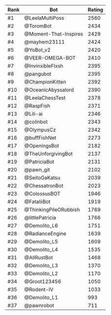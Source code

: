 Rank|Bot|Rating
---|---|---
#1|@LeelaMultiPoss|2560
#2|@ToromBot|2434
#3|@Moment-That-Inspires|2429
#4|@mayhem23111|2424
#5|@YoBot_v2|2420
#6|@VEER-OMEGA-BOT|2410
#7|@InvinxibleFlxsh|2395
#8|@pangubot|2395
#9|@ChampionKitten|2392
#10|@OceanicAbyssalord|2390
#11|@LeelaChessTest|2378
#12|@RaspFish|2371
#13|@Lili-ai|2346
#14|@colinbot|2343
#15|@OlympusCz|2342
#16|@buffFishNet|2273
#17|@OpeningsBot|2182
#18|@TheUnforgivingBot|2137
#19|@PatriciaBot|2131
#20|@pawn_git|2102
#21|@SeitoGaKatsu|2039
#22|@ChessatronBot|2023
#23|@ColossusBOT|1946
#24|@FataliiBot|1919
#25|@ThinkingPileORubbish|1769
#26|@littlePatricia|1766
#27|@Demolito_L6|1751
#28|@RadianceEngine|1639
#29|@Demolito_L5|1609
#30|@Demolito_L4|1535
#31|@AllRustBot|1468
#32|@Demolito_L3|1370
#33|@Demolito_L2|1170
#34|@Groot123456|1050
#35|@Rodent-IV|1033
#36|@Demolito_L1|993
#37|@pawnrobot|711
